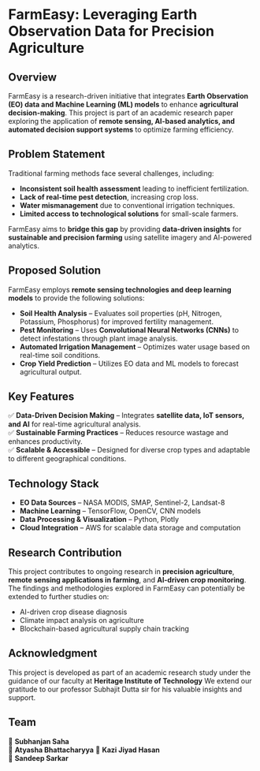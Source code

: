# **FarmEasy: Leveraging Earth Observation Data for Precision Agriculture**  

## **Overview**  
FarmEasy is a research-driven initiative that integrates **Earth Observation (EO) data and Machine Learning (ML) models** to enhance **agricultural decision-making**. This project is part of an academic research paper exploring the application of **remote sensing, AI-based analytics, and automated decision support systems** to optimize farming efficiency.  

## **Problem Statement**  
Traditional farming methods face several challenges, including:  
- **Inconsistent soil health assessment** leading to inefficient fertilization.  
- **Lack of real-time pest detection**, increasing crop loss.  
- **Water mismanagement** due to conventional irrigation techniques.  
- **Limited access to technological solutions** for small-scale farmers.  

FarmEasy aims to **bridge this gap** by providing **data-driven insights** for **sustainable and precision farming** using satellite imagery and AI-powered analytics.  

## **Proposed Solution**  
FarmEasy employs **remote sensing technologies and deep learning models** to provide the following solutions:  
- **Soil Health Analysis** – Evaluates soil properties (pH, Nitrogen, Potassium, Phosphorus) for improved fertility management.  
- **Pest Monitoring** – Uses **Convolutional Neural Networks (CNNs)** to detect infestations through plant image analysis.  
- **Automated Irrigation Management** – Optimizes water usage based on real-time soil conditions.  
- **Crop Yield Prediction** – Utilizes EO data and ML models to forecast agricultural output.  

## **Key Features**  
✅ **Data-Driven Decision Making** – Integrates **satellite data, IoT sensors, and AI** for real-time agricultural analysis.  
✅ **Sustainable Farming Practices** – Reduces resource wastage and enhances productivity.  
✅ **Scalable & Accessible** – Designed for diverse crop types and adaptable to different geographical conditions.  

## **Technology Stack**  
- **EO Data Sources** – NASA MODIS, SMAP, Sentinel-2, Landsat-8  
- **Machine Learning** – TensorFlow, OpenCV, CNN models  
- **Data Processing & Visualization** – Python, Plotly  
- **Cloud Integration** – AWS for scalable data storage and computation  

## **Research Contribution**  
This project contributes to ongoing research in **precision agriculture**, **remote sensing applications in farming**, and **AI-driven crop monitoring**. The findings and methodologies explored in FarmEasy can potentially be extended to further studies on:  
- AI-driven crop disease diagnosis  
- Climate impact analysis on agriculture  
- Blockchain-based agricultural supply chain tracking  

## **Acknowledgment**  
This project is developed as part of an academic research study under the guidance of our faculty at **Heritage Institute of Technology** We extend our gratitude to our professor Subhajit Dutta sir for his valuable insights and support.  

## **Team**  

🔹 **Subhanjan Saha**  
🔹 **Atyasha Bhattacharyya** 
🔹 **Kazi Jiyad Hasan**  
🔹 **Sandeep Sarkar**  
